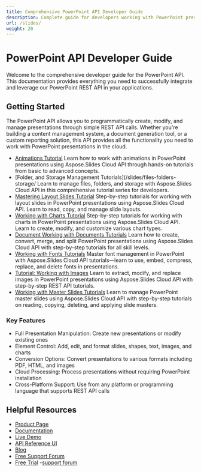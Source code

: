 ```yaml
---
title: Comprehensive PowerPoint API Developer Guide
description: Complete guide for developers working with PowerPoint presentation REST API - implementation tutorials, code examples, best practices, and troubleshooting
url: /slides/
weight: 20
---
```


# PowerPoint API Developer Guide

Welcome to the comprehensive developer guide for the PowerPoint API. This documentation provides everything you need to successfully integrate and leverage our PowerPoint REST API in your applications.

## Getting Started

The PowerPoint API allows you to programmatically create, modify, and manage presentations through simple REST API calls. Whether you're building a content management system, a document generation tool, or a custom reporting solution, this API provides all the functionality you need to work with PowerPoint presentations in the cloud.

- [Animations Tutorial](/slides/animations/)
Learn how to work with animations in PowerPoint presentations using Aspose.Slides Cloud API through hands-on tutorials from basic to advanced concepts.
- [Folder, and Storage Management Tutorials](/slides/files-folders-storage/
Learn to manage files, folders, and storage with Aspose.Slides Cloud API in this comprehensive tutorial series for developers.
- [Mastering Layout Slides Tutorial](/slides/layout-slides/)
Step-by-step tutorials for working with layout slides in PowerPoint presentations using Aspose.Slides Cloud API. Learn to read, copy, and manage slide layouts.
- [Working with Charts Tutorial](/slides/working-with-charts/)
Step-by-step tutorials for working with charts in PowerPoint presentations using Aspose.Slides Cloud API. Learn to create, modify, and customize various chart types.
- [Document Working with Documents Tutorials](/slides/working-with-documents/)
Learn how to create, convert, merge, and split PowerPoint presentations using Aspose.Slides Cloud API with step-by-step tutorials for all skill levels.
- [Working with Fonts Tutorials](/slides/working-with-fonts/)
Master font management in PowerPoint with Aspose.Slides Cloud API tutorials—learn to use, embed, compress, replace, and delete fonts in presentations.
- [Tutorial: Working with Images](/slides/working-with-images/)
Learn to extract, modify, and replace images in PowerPoint presentations using Aspose.Slides Cloud API with step-by-step REST API tutorials.
- [Working with Master Slides Tutorials](/slides/working-with-master-slides/)
Learn to manage PowerPoint master slides using Aspose.Slides Cloud API with step-by-step tutorials on reading, copying, deleting, and applying slide masters.

### Key Features

- Full Presentation Manipulation: Create new presentations or modify existing ones
- Element Control: Add, edit, and format slides, shapes, text, images, and charts
- Conversion Options: Convert presentations to various formats including PDF, HTML, and images
- Cloud Processing: Process presentations without requiring PowerPoint installation
- Cross-Platform Support: Use from any platform or programming language that supports REST API calls

## Helpful Resources

- [Product Page](https://products.aspose.cloud/slides/)
- [Documentation](https://docs.aspose.cloud/slides/)
- [Live Demo](https://products.aspose.app/slides/family)
- [API Reference UI](https://reference.aspose.cloud/slides/)
- [Blog](https://blog.aspose.cloud/category/slides/)
- [Free Support Forum](https://forum.aspose.cloud/c/slides/15)
- [Free Trial](https://dashboard.aspose.cloud/#/apps)
-[support forum](https://forum.aspose.cloud/c/slides/15)
